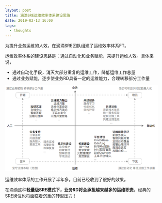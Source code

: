 ```yaml
---
layout: post
title: 滴滴SRE运维效率体系建设思路
date: 2019-02-13 16:00
tags:
  - thoughts
---
```



为提升业务运维的人效，在滴滴SRE团队组建了运维效率体系FT。

运维效率体系的建设思路是：通过自动化和业务赋能，来提升运维人效。具体来说，

+ 通过自动化手段，消灭大部分重复的运维工作，降低运维工作总量
+ 通过业务赋能，逐步使业务RD具备一定的运维能力，合理转移部分工作量

![page.png](https://raw.githubusercontent.com/niean/niean.github.io/master/images/20190213/sre-eff.png)

运维效率体系的工作开展了半年多，目前已经收到了很好的效果。

在滴滴这种**轻量级SRE模式下，业务RD将会承担越来越多的运维职责**，经典的SRE岗位也将面临着沉重的转型压力！
